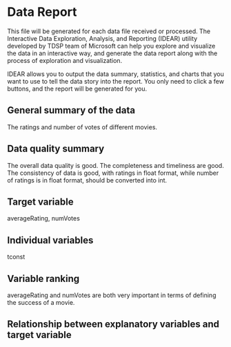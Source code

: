 # Data Report
This file will be generated for each data file received or processed. The Interactive Data Exploration, Analysis, and Reporting (IDEAR) utility developed by TDSP team of Microsoft can help you explore and visualize the data in an interactive way, and generate the data report along with the process of exploration and visualization. 

IDEAR allows you to output the data summary, statistics, and charts that you want to use to tell the data story into the report. You only need to click a few buttons, and the report will be generated for you. 

## General summary of the data
The ratings and number of votes of different movies.
## Data quality summary
The overall data quality is good.
The completeness and timeliness are good. 
The consistency of data is good, with ratings in float format, while number of ratings is in float format, should be converted into int.
## Target variable
averageRating, numVotes
## Individual variables
tconst
## Variable ranking
averageRating and numVotes are both very important in terms of defining the success of a movie.
## Relationship between explanatory variables and target variable


